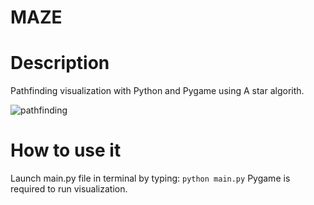 # MAZE
# Description
  Pathfinding visualization with Python and Pygame using A star algorith. 
  
  ![pathfinding](https://github.com/igornieb/maze/assets/66256669/dcc7028a-6478-43fb-adfe-6fdb015e52d4)
# How to use it
  Launch main.py file in terminal by typing:
    ```python main.py```
  Pygame is required to run visualization.
